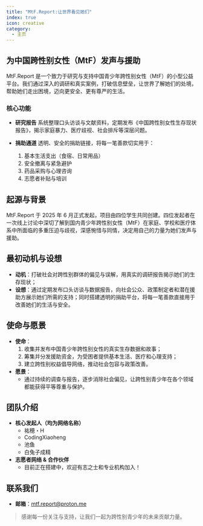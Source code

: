 ```yaml
---
title: "MtF.Report:让世界看见她们"
index: true
icon: creative
category:
  - 主页
---
```

## 为中国跨性别女性（MtF）发声与援助

MtF.Report 是一个致力于研究与支持中国青少年跨性别女性（MtF）的小型公益平台。我们通过深入的调研和真实案例，打破信息壁垒，让世界了解她们的处境，帮助她们走出困境，迈向更安全、更有尊严的生活。

### 核心功能

- **研究报告**
  系统整理口头访谈与文献资料，定期发布《中国跨性别女性生存现状报告》，揭示家庭暴力、医疗歧视、社会排斥等深层问题。


- **捐助通道**
  透明、安全的捐助链接，将每一笔善款切实用于：
  1. 基本生活支出（食宿、日常用品）
  2. 安全撤离与紧急避护
  3. 药品采购与心理咨询
  4. 志愿者补贴与培训

## 起源与背景
MtF.Report 于 2025 年 6 月正式发起，项目由四位学生共同创建。四位发起者在一次线上讨论中深切了解到国内青少年跨性别女性（MtF）在家庭、学校和医疗体系中所面临的多重压迫与歧视，深感惋惜与同情，决定用自己的力量为她们发声与援助。

## 最初动机与设想
- **动机**：打破社会对跨性别群体的偏见与误解，用真实的调研报告揭示她们的生存现状；
- **设想**：通过定期发布口头访谈与数据报告，向社会公众、政策制定者和潜在援助方展示她们所需的支持；同时搭建透明的捐助平台，将每一笔善款直接用于改善她们的生活与安全。

## 使命与愿景
- **使命**：
  1. 收集并发布中国青少年跨性别女性的真实生存数据和故事；
  2. 筹集并分发援助资金，为受困者提供基本生活、医疗和心理支持；
  3. 建立跨性别权益倡导网络，推动社会包容与政策改善。
- **愿景**：
  - 通过持续的调查与报告，逐步消除社会偏见，让跨性别青少年在各个领域都能获得平等尊重与保护。

## 团队介绍
- **核心发起人（均为网络名称）**
  - 祐穂・H
  - CodingXiaoheng
  - 池鱼
  - 白兔子成精
- **志愿者网络 & 合作伙伴**
  - 目前正在搭建中，欢迎有志之士和专业机构加入！

## 联系我们
- **邮箱**：mtf.report@proton.me

> 感谢每一份关注与支持，让我们一起为跨性别青少年的未来贡献力量。